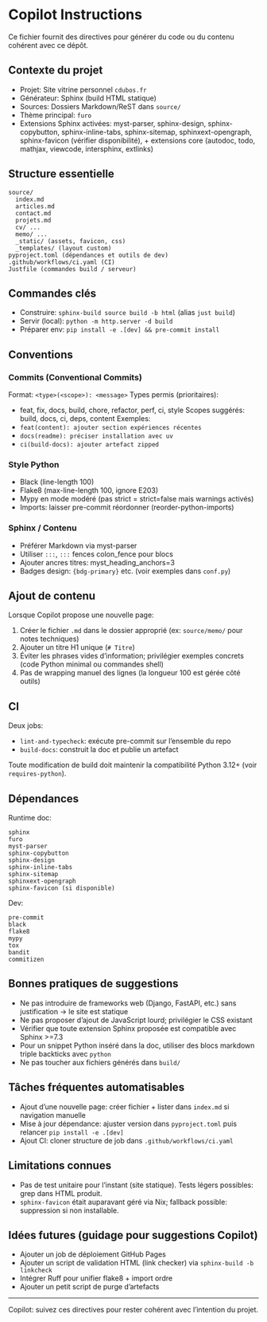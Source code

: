 # Copilot Instructions

Ce fichier fournit des directives pour générer du code ou du contenu cohérent avec ce dépôt.

## Contexte du projet
- Projet: Site vitrine personnel `cdubos.fr`
- Générateur: Sphinx (build HTML statique)
- Sources: Dossiers Markdown/ReST dans `source/`
- Thème principal: `furo`
- Extensions Sphinx activées: myst-parser, sphinx-design, sphinx-copybutton, sphinx-inline-tabs, sphinx-sitemap, sphinxext-opengraph, sphinx-favicon (vérifier disponibilité), + extensions core (autodoc, todo, mathjax, viewcode, intersphinx, extlinks)

## Structure essentielle
```
source/
  index.md
  articles.md
  contact.md
  projets.md
  cv/ ...
  memo/ ...
  _static/ (assets, favicon, css)
  _templates/ (layout custom)
pyproject.toml (dépendances et outils de dev)
.github/workflows/ci.yaml (CI)
Justfile (commandes build / serveur)
```

## Commandes clés
- Construire: `sphinx-build source build -b html` (alias `just build`)
- Servir (local): `python -m http.server -d build`
- Préparer env: `pip install -e .[dev] && pre-commit install`

## Conventions
### Commits (Conventional Commits)
Format: `<type>(<scope>): <message>`
Types permis (prioritaires):
- feat, fix, docs, build, chore, refactor, perf, ci, style
Scopes suggérés: build, docs, ci, deps, content
Exemples:
- `feat(content): ajouter section expériences récentes`
- `docs(readme): préciser installation avec uv`
- `ci(build-docs): ajouter artefact zipped`

### Style Python
- Black (line-length 100)
- Flake8 (max-line-length 100, ignore E203)
- Mypy en mode modéré (pas strict = strict=false mais warnings activés)
- Imports: laisser pre-commit réordonner (reorder-python-imports)

### Sphinx / Contenu
- Préférer Markdown via myst-parser
- Utiliser `:::`, `:::` fences colon_fence pour blocs
- Ajouter ancres titres: myst_heading_anchors=3
- Badges design: `{bdg-primary}` etc. (voir exemples dans `conf.py`)

## Ajout de contenu
Lorsque Copilot propose une nouvelle page:
1. Créer le fichier `.md` dans le dossier approprié (ex: `source/memo/` pour notes techniques)
2. Ajouter un titre H1 unique (`# Titre`)
3. Éviter les phrases vides d’information; privilégier exemples concrets (code Python minimal ou commandes shell)
4. Pas de wrapping manuel des lignes (la longueur 100 est gérée côté outils)

## CI
Deux jobs:
- `lint-and-typecheck`: exécute pre-commit sur l’ensemble du repo
- `build-docs`: construit la doc et publie un artefact

Toute modification de build doit maintenir la compatibilité Python 3.12+ (voir `requires-python`).

## Dépendances
Runtime doc:
```
sphinx
furo
myst-parser
sphinx-copybutton
sphinx-design
sphinx-inline-tabs
sphinx-sitemap
sphinxext-opengraph
sphinx-favicon (si disponible)
```
Dev:
```
pre-commit
black
flake8
mypy
tox
bandit
commitizen
```

## Bonnes pratiques de suggestions
- Ne pas introduire de frameworks web (Django, FastAPI, etc.) sans justification -> le site est statique
- Ne pas proposer d’ajout de JavaScript lourd; privilégier le CSS existant
- Vérifier que toute extension Sphinx proposée est compatible avec Sphinx >=7.3
- Pour un snippet Python inséré dans la doc, utiliser des blocs markdown triple backticks avec `python`
- Ne pas toucher aux fichiers générés dans `build/`

## Tâches fréquentes automatisables
- Ajout d’une nouvelle page: créer fichier + lister dans `index.md` si navigation manuelle
- Mise à jour dépendance: ajuster version dans `pyproject.toml` puis relancer `pip install -e .[dev]`
- Ajout CI: cloner structure de job dans `.github/workflows/ci.yaml`

## Limitations connues
- Pas de test unitaire pour l’instant (site statique). Tests légers possibles: grep dans HTML produit.
- `sphinx-favicon` était auparavant géré via Nix; fallback possible: suppression si non installable.

## Idées futures (guidage pour suggestions Copilot)
- Ajouter un job de déploiement GitHub Pages
- Ajouter un script de validation HTML (link checker) via `sphinx-build -b linkcheck`
- Intégrer Ruff pour unifier flake8 + import ordre
- Ajouter un petit script de purge d’artefacts

---
Copilot: suivez ces directives pour rester cohérent avec l’intention du projet.
